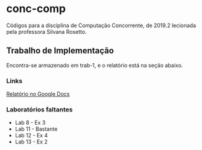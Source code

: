 # conc-comp
Códigos para a disciplina de Computação Concorrente, de 2019.2 lecionada pela professora Silvana Rosetto.

## Trabalho de Implementação
Encontra-se armazenado em trab-1, e o relatório está na seção abaixo.
### Links 
[Relatório no Google Docs](http://bit.do/relatorioconc)

### Laboratórios faltantes
* Lab 8 - Ex 3
* Lab 11 - Bastante
* Lab 12 - Ex 4
* Lab 13 - Ex 2
